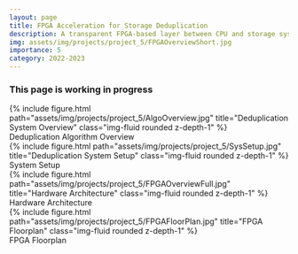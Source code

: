 ```yaml
---
layout: page
title: FPGA Acceleration for Storage Deduplication
description: A transparent FPGA-based layer between CPU and storage system which is dedicated to storage deduplication. 
img: assets/img/projects/project_5/FPGAOverviewShort.jpg
importance: 5
category: 2022-2023
---
```

<h3 class="card-title"><span class="font-weight-bold">This page is working in progress</span></h3>

<div class="row">
    <div class="col-sm mt-3 mt-md-0">
        {% include figure.html path="assets/img/projects/project_5/AlgoOverview.jpg" title="Deduplication System Overview" class="img-fluid rounded z-depth-1" %}
    </div>
</div>
<div class="caption">
    Deduplication Algorithm Overview
</div>

<div class="row justify-content-sm-center">
    <div class="col-sm-6 mt-3 mt-md-0">
        {% include figure.html path="assets/img/projects/project_5/SysSetup.jpg" title="Deduplication System Setup" class="img-fluid rounded z-depth-1" %}
    </div>
</div>
<div class="caption">
    System Setup
</div>

<div class="row">
    <div class="col-sm mt-3 mt-md-0">
        {% include figure.html path="assets/img/projects/project_5/FPGAOverviewFull.jpg" title="Hardware Architecture" class="img-fluid rounded z-depth-1" %}
    </div>
</div>
<div class="caption">
    Hardware Architecture
</div>

<div class="row">
    <div class="col-sm mt-3 mt-md-0">
        {% include figure.html path="assets/img/projects/project_5/FPGAFloorPlan.jpg" title="FPGA Floorplan" class="img-fluid rounded z-depth-1" %}
    </div>
</div>
<div class="caption">
    FPGA Floorplan
</div>
